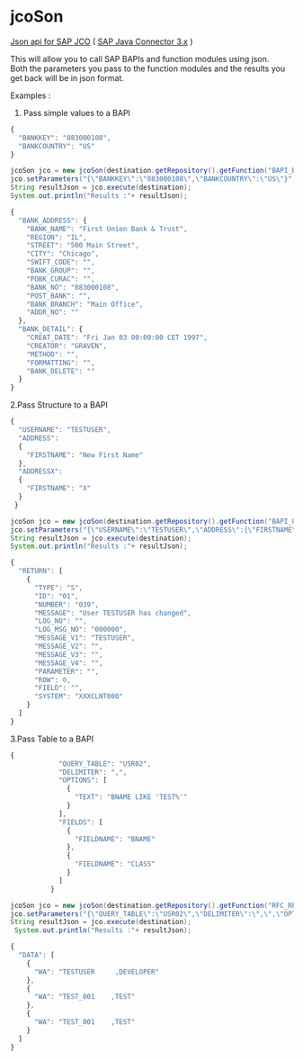 jcoSon
======

[Json api for SAP JCO](http://dhorions.github.io/jcoSon/) ( [SAP Java Connector 3.x](http://help.sap.com/saphelp_nwpi711/helpdata/en/48/70792c872c1b5ae10000000a42189c/content.htm) )


This will allow you to call SAP BAPIs and function modules using json.  
Both the parameters you pass to the function modules and the results you get back will be in json format.

Examples : 

1. Pass simple values to a BAPI
```javascript
{
  "BANKKEY": "083000108",
  "BANKCOUNTRY": "US"
} 
```
```java
jcoSon jco = new jcoSon(destination.getRepository().getFunction("BAPI_BANK_GETDETAIL"));
jco.setParameters("{\"BANKKEY\":\"083000108\",\"BANKCOUNTRY\":\"US\"}");
String resultJson = jco.execute(destination);
System.out.println("Results :"+ resultJson);
```

```javascript
{
  "BANK_ADDRESS": {
    "BANK_NAME": "First Union Bank & Trust",
    "REGION": "IL",
    "STREET": "500 Main Street",
    "CITY": "Chicago",
    "SWIFT_CODE": "",
    "BANK_GROUP": "",
    "POBK_CURAC": "",
    "BANK_NO": "083000108",
    "POST_BANK": "",
    "BANK_BRANCH": "Main Office",
    "ADDR_NO": ""
  },
  "BANK_DETAIL": {
    "CREAT_DATE": "Fri Jan 03 00:00:00 CET 1997",
    "CREATOR": "GRAVEN",
    "METHOD": "",
    "FORMATTING": "",
    "BANK_DELETE": ""
  }
}
```
2.Pass Structure to a BAPI
```javascript
{
  "USERNAME": "TESTUSER",
  "ADDRESS": 
  {
    "FIRSTNAME": "New First Name"
  },
  "ADDRESSX": 
  {
    "FIRSTNAME": "X"
  }
 } 
```
```java
jcoSon jco = new jcoSon(destination.getRepository().getFunction("BAPI_USER_CHANGE"));
jco.setParameters("{\"USERNAME\":\"TESTUSER\",\"ADDRESS\":{\"FIRSTNAME\":\"New First Name\"},\"ADDRESSX\":{\"FIRSTNAME\":\"X\"}}");
String resultJson = jco.execute(destination);
System.out.println("Results :"+ resultJson);
```

```javascript
{
  "RETURN": [
    {
      "TYPE": "S",
      "ID": "01",
      "NUMBER": "039",
      "MESSAGE": "User TESTUSER has changed",
      "LOG_NO": "",
      "LOG_MSG_NO": "000000",
      "MESSAGE_V1": "TESTUSER",
      "MESSAGE_V2": "",
      "MESSAGE_V3": "",
      "MESSAGE_V4": "",
      "PARAMETER": "",
      "ROW": 0,
      "FIELD": "",
      "SYSTEM": "XXXCLNT000"
    }
  ]
}
```

3.Pass Table to a BAPI
```javascript
{
            "QUERY_TABLE": "USR02",
            "DELIMITER": ",",
            "OPTIONS": [
              {
                "TEXT": "BNAME LIKE 'TEST%'"
              }
            ],
            "FIELDS": [
              {
                "FIELDNAME": "BNAME"
              },
              {
                "FIELDNAME": "CLASS"
              }
            ]
          }
```
```java
jcoSon jco = new jcoSon(destination.getRepository().getFunction("RFC_READ_TABLE"));
jco.setParameters("{\"QUERY_TABLE\":\"USR02\",\"DELIMITER\":\",\",\"OPTIONS\":[{\"TEXT\":\"BNAME LIKE 'TEST%'\"}],\"FIELDS\":[{\"FIELDNAME\":\"BNAME\"},{\"FIELDNAME\":\"CLASS\"}]}");
String resultJson = jco.execute(destination);
 System.out.println("Results :"+ resultJson);
```

```javascript
{
  "DATA": [
    {
      "WA": "TESTUSER     ,DEVELOPER"
    },
    {
      "WA": "TEST_001    ,TEST"
    },
    {
      "WA": "TEST_001    ,TEST"
    }
  ]
}
```
